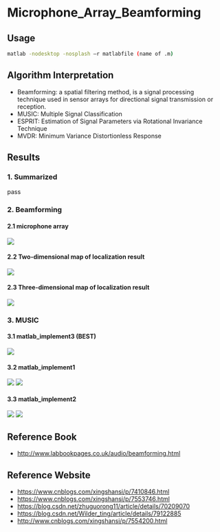 # Microphone_Array_Beamforming


## Usage
```bash
matlab -nodesktop -nosplash –r matlabfile (name of .m)
```

## Algorithm Interpretation
* Beamforming: a spatial filtering method, is a signal processing technique used in sensor arrays for directional signal transmission or reception.
* MUSIC: Multiple Signal Classification
* ESPRIT: Estimation of Signal Parameters via Rotational Invariance Technique
* MVDR: Minimum Variance Distortionless Response


## Results
### 1. Summarized
pass


### 2. Beamforming
#### 2.1 microphone array
![](Beamforming/array.png)

#### 2.2 Two-dimensional map of localization result
![](Beamforming/2d.png)

#### 2.3 Three-dimensional map of localization result
![](Beamforming/3d.png)


### 3. MUSIC
#### 3.1 matlab_implement3 (**BEST**)
![](MUSIC_implement3/result.png)

#### 3.2 matlab_implement1
![](MUSIC_implement1/music-1.png)
![](MUSIC_implement1/music-2.png)

#### 3.3 matlab_implement2
![](MUSIC_implement2/music-1.png)
![](MUSIC_implement2/music-2.png)


## Reference Book
* http://www.labbookpages.co.uk/audio/beamforming.html

## Reference Website
* https://www.cnblogs.com/xingshansi/p/7410846.html
* https://www.cnblogs.com/xingshansi/p/7553746.html
* https://blog.csdn.net/zhuguorong11/article/details/70209070
* https://blog.csdn.net/Wilder_ting/article/details/79122885
* http://www.cnblogs.com/xingshansi/p/7554200.html
